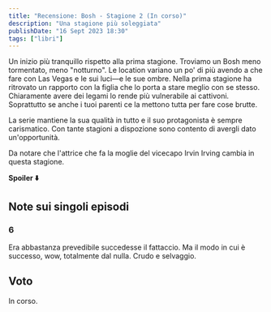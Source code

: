 ```yaml
---
title: "Recensione: Bosh - Stagione 2 (In corso)"
description: "Una stagione più soleggiata"
publishDate: "16 Sept 2023 18:30"
tags: ["libri"]
---
```


Un inizio più tranquillo rispetto alla prima stagione.
Troviamo un Bosh meno tormentato, meno "notturno".
Le location variano un po' di più avendo a che fare con Las Vegas e le sui luci—e le sue ombre.
Nella prima stagione ha ritrovato un rapporto con la figlia che lo porta a stare meglio con se stesso.
Chiaramente avere dei legami lo rende più vulnerabile ai cattivoni.
Soprattutto se anche i tuoi parenti ce la mettono tutta per fare cose brutte.

La serie mantiene la sua qualità in tutto e il suo protagonista è sempre carismatico.
Con tante stagioni a dispozione sono contento di avergli dato un'opportunità.

Da notare che l'attrice che fa la moglie del vicecapo Irvin Irving cambia in questa stagione.

**Spoiler ⬇️**

## Note sui singoli episodi

### 6

Era abbastanza prevedibile succedesse il fattaccio.
Ma il modo in cui è successo, wow, totalmente dal nulla.
Crudo e selvaggio.

## Voto

In corso.
